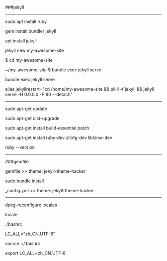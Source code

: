 ###jekyll

---


sudo apt install ruby

gem install bundler jekyll

apt install jekyll

jekyll new my-awesome-site

$ cd my-awesome-site

~/my-awesome-site $ bundle exec jekyll serve

bundle exec jekyll serve

alias jekyllrestart="cd /home/my-awesome-site &&  pkill -f jekyll &&  jekyll serve -H 0.0.0.0 -P 80 --detach"

---

sudo apt-get update

sudo apt-get dist-upgrade

sudo apt-get install build-essential patch

sudo apt-get install ruby-dev zlib1g-dev liblzma-dev

ruby --version

---
###gemfile

gemfile >> theme: jekyll-theme-hacker

sudo  bundle install

_config.yml >> theme: jekyll-theme-hacker

---

dpkg-reconfigure locales

locale

./bashrc

LC_ALL="zh_CN.UTF-8"

source ~/.bashrc

export LC_ALL=zh_CN.UTF-8

